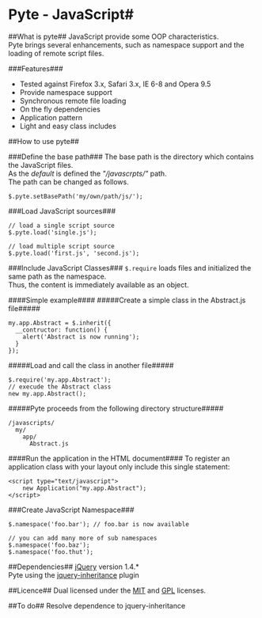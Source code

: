 # Pyte - JavaScript#

##What is pyte##
JavaScript provide some OOP characteristics. <br />
Pyte brings several enhancements, such as namespace support and the loading of remote script files.

###Features###
* Tested against Firefox 3.x, Safari 3.x, IE 6-8 and Opera 9.5 
* Provide namespace support
* Synchronous remote file loading
* On the fly dependencies
* Application pattern
* Light and easy class includes

##How to use pyte##

###Define the base path###
The base path is the directory which contains the JavaScript files.<br />
As the _default_ is defined the _"/javascrpts/"_ path.<br />
The path can be changed as follows.

    $.pyte.setBasePath('my/own/path/js/');

###Load JavaScript sources###

    // load a single script source
    $.pyte.load('single.js');

    // load multiple script source
    $.pyte.load('first.js', 'second.js');

###Include JavaScript Classes###
``$.require`` loads files and initialized the same path as the namespace. <br />
Thus, the content is immediately available as an object.

####Simple example####
#####Create a simple class in the Abstract.js file#####

    my.app.Abstract = $.inherit({
      __contructor: function() {
        alert('Abstract is now running');
      }
    });

#####Load and call the class in another file#####

    $.require('my.app.Abstract');
    // execude the Abstract class
    new my.app.Abstract();
    
#####Pyte proceeds from the following directory structure#####
  
    /javascripts/
      my/
        app/
          Abstract.js

####Run the application in the HTML document####
To register an application class with your layout only include this single statement:

    <script type="text/javascript">
        new Application("my.app.Abstract");
    </script>

###Create JavaScript Namespace###

    $.namespace('foo.bar'); // foo.bar is now available
  
    // you can add many more of sub namespaces
    $.namespace('foo.baz');
    $.namespace('foo.thut');

##Dependencies##
[jQuery](http://jquery.com/) version 1.4.*<br />
Pyte using the [jquery-inheritance](http://code.google.com/p/jquery-inheritance/) plugin

##Licence##
Dual licensed under the 
[MIT](http://www.opensource.org/licenses/mit-license.php) and 
[GPL](http://www.gnu.org/licenses/gpl.html) licenses.

##To do##
Resolve dependence to jquery-inheritance